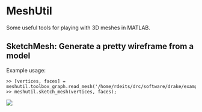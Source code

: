 MeshUtil
========

Some useful tools for playing with 3D meshes in MATLAB.

SketchMesh: Generate a pretty wireframe from a model
----------------------------------------------------
Example usage:

	>> [vertices, faces] = meshutil.toolbox_graph.read_mesh('/home/rdeits/drc/software/drake/examples/Glider/meshes/GliderFuselage.obj');
	>> meshutil.sketch_mesh(vertices, faces);

![](https://rdeits.github.io/meshutil/fig/glider_sketch.png)
